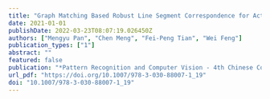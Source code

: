 ```yaml
---
title: "Graph Matching Based Robust Line Segment Correspondence for Active Camera Relocalization"
date: 2021-01-01
publishDate: 2022-03-23T08:07:19.026450Z
authors: ["Mengyu Pan", "Chen Meng", "Fei-Peng Tian", "Wei Feng"]
publication_types: ["1"]
abstract: ""
featured: false
publication: "*Pattern Recognition and Computer Vision - 4th Chinese Conference, PRCV 2021, Beijing, China, October 29 - November 1, 2021, Proceedings, Part II*"
url_pdf: "https://doi.org/10.1007/978-3-030-88007-1_19"
doi: "10.1007/978-3-030-88007-1_19"
---
```


